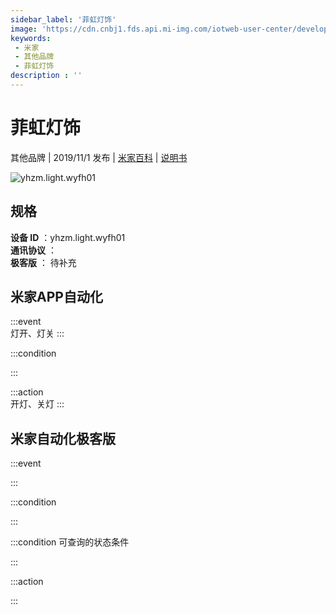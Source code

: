 ```yaml
---
sidebar_label: '菲虹灯饰'
image: 'https://cdn.cnbj1.fds.api.mi-img.com/iotweb-user-center/developer_1679047654629eIZfeqcy.png?GalaxyAccessKeyId=AKVGLQWBOVIRQ3XLEW&Expires=9223372036854775807&Signature=/wGmZ9bWkdjqRRQWLq5B97AhB1U='
keywords: 
 - 米家
 - 其他品牌
 - 菲虹灯饰
description : ''
---
```

# 菲虹灯饰

其他品牌 | 2019/11/1 发布 | [米家百科](https://home.mi.com/webapp/content/baike/product/index.html?model=yhzm.light.wyfh01) | [说明书](https://home.mi.com/views/introduction.html?model=yhzm.light.wyfh01&region=cn)

![yhzm.light.wyfh01](https://cdn.cnbj1.fds.api.mi-img.com/iotweb-user-center/developer_1679047654629eIZfeqcy.png?GalaxyAccessKeyId=AKVGLQWBOVIRQ3XLEW&Expires=9223372036854775807&Signature=/wGmZ9bWkdjqRRQWLq5B97AhB1U=)

## 规格  
> 
**设备 ID** ：yhzm.light.wyfh01  
**通讯协议** ：  
**极客版**  ： 待补充 


## 米家APP自动化  

:::event  
灯开、灯关
:::

:::condition  

:::

:::action   
开灯、关灯
:::

## 米家自动化极客版  

:::event  

:::

:::condition  

:::

:::condition 可查询的状态条件  

:::

:::action  

:::

        
